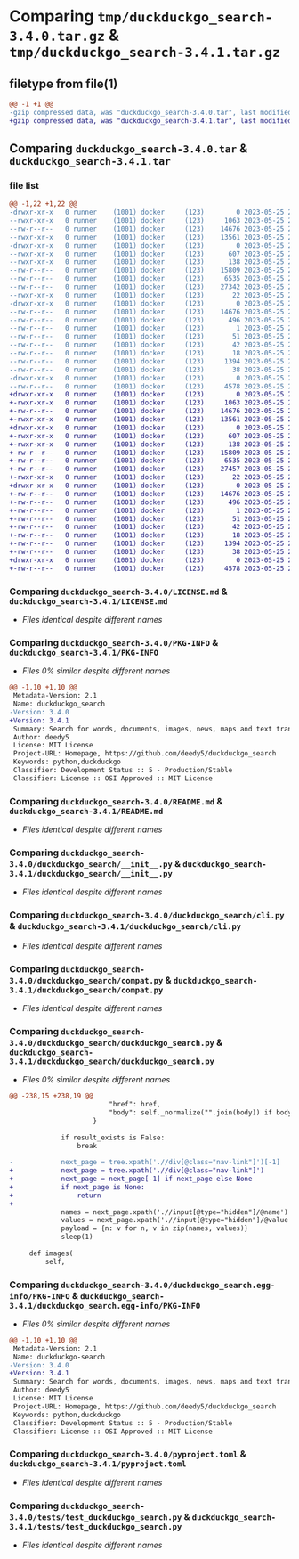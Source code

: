 # Comparing `tmp/duckduckgo_search-3.4.0.tar.gz` & `tmp/duckduckgo_search-3.4.1.tar.gz`

## filetype from file(1)

```diff
@@ -1 +1 @@
-gzip compressed data, was "duckduckgo_search-3.4.0.tar", last modified: Thu May 25 20:49:23 2023, max compression
+gzip compressed data, was "duckduckgo_search-3.4.1.tar", last modified: Thu May 25 21:11:40 2023, max compression
```

## Comparing `duckduckgo_search-3.4.0.tar` & `duckduckgo_search-3.4.1.tar`

### file list

```diff
@@ -1,22 +1,22 @@
-drwxr-xr-x   0 runner    (1001) docker     (123)        0 2023-05-25 20:49:23.687882 duckduckgo_search-3.4.0/
--rwxr-xr-x   0 runner    (1001) docker     (123)     1063 2023-05-25 20:49:07.000000 duckduckgo_search-3.4.0/LICENSE.md
--rw-r--r--   0 runner    (1001) docker     (123)    14676 2023-05-25 20:49:23.687882 duckduckgo_search-3.4.0/PKG-INFO
--rwxr-xr-x   0 runner    (1001) docker     (123)    13561 2023-05-25 20:49:07.000000 duckduckgo_search-3.4.0/README.md
-drwxr-xr-x   0 runner    (1001) docker     (123)        0 2023-05-25 20:49:23.687882 duckduckgo_search-3.4.0/duckduckgo_search/
--rwxr-xr-x   0 runner    (1001) docker     (123)      607 2023-05-25 20:49:07.000000 duckduckgo_search-3.4.0/duckduckgo_search/__init__.py
--rwxr-xr-x   0 runner    (1001) docker     (123)      138 2023-05-25 20:49:07.000000 duckduckgo_search-3.4.0/duckduckgo_search/__main__.py
--rw-r--r--   0 runner    (1001) docker     (123)    15809 2023-05-25 20:49:07.000000 duckduckgo_search-3.4.0/duckduckgo_search/cli.py
--rw-r--r--   0 runner    (1001) docker     (123)     6535 2023-05-25 20:49:07.000000 duckduckgo_search-3.4.0/duckduckgo_search/compat.py
--rw-r--r--   0 runner    (1001) docker     (123)    27342 2023-05-25 20:49:07.000000 duckduckgo_search-3.4.0/duckduckgo_search/duckduckgo_search.py
--rwxr-xr-x   0 runner    (1001) docker     (123)       22 2023-05-25 20:49:07.000000 duckduckgo_search-3.4.0/duckduckgo_search/version.py
-drwxr-xr-x   0 runner    (1001) docker     (123)        0 2023-05-25 20:49:23.687882 duckduckgo_search-3.4.0/duckduckgo_search.egg-info/
--rw-r--r--   0 runner    (1001) docker     (123)    14676 2023-05-25 20:49:23.000000 duckduckgo_search-3.4.0/duckduckgo_search.egg-info/PKG-INFO
--rw-r--r--   0 runner    (1001) docker     (123)      496 2023-05-25 20:49:23.000000 duckduckgo_search-3.4.0/duckduckgo_search.egg-info/SOURCES.txt
--rw-r--r--   0 runner    (1001) docker     (123)        1 2023-05-25 20:49:23.000000 duckduckgo_search-3.4.0/duckduckgo_search.egg-info/dependency_links.txt
--rw-r--r--   0 runner    (1001) docker     (123)       51 2023-05-25 20:49:23.000000 duckduckgo_search-3.4.0/duckduckgo_search.egg-info/entry_points.txt
--rw-r--r--   0 runner    (1001) docker     (123)       42 2023-05-25 20:49:23.000000 duckduckgo_search-3.4.0/duckduckgo_search.egg-info/requires.txt
--rw-r--r--   0 runner    (1001) docker     (123)       18 2023-05-25 20:49:23.000000 duckduckgo_search-3.4.0/duckduckgo_search.egg-info/top_level.txt
--rw-r--r--   0 runner    (1001) docker     (123)     1394 2023-05-25 20:49:07.000000 duckduckgo_search-3.4.0/pyproject.toml
--rw-r--r--   0 runner    (1001) docker     (123)       38 2023-05-25 20:49:23.687882 duckduckgo_search-3.4.0/setup.cfg
-drwxr-xr-x   0 runner    (1001) docker     (123)        0 2023-05-25 20:49:23.687882 duckduckgo_search-3.4.0/tests/
--rw-r--r--   0 runner    (1001) docker     (123)     4578 2023-05-25 20:49:07.000000 duckduckgo_search-3.4.0/tests/test_duckduckgo_search.py
+drwxr-xr-x   0 runner    (1001) docker     (123)        0 2023-05-25 21:11:40.197756 duckduckgo_search-3.4.1/
+-rwxr-xr-x   0 runner    (1001) docker     (123)     1063 2023-05-25 21:11:23.000000 duckduckgo_search-3.4.1/LICENSE.md
+-rw-r--r--   0 runner    (1001) docker     (123)    14676 2023-05-25 21:11:40.197756 duckduckgo_search-3.4.1/PKG-INFO
+-rwxr-xr-x   0 runner    (1001) docker     (123)    13561 2023-05-25 21:11:23.000000 duckduckgo_search-3.4.1/README.md
+drwxr-xr-x   0 runner    (1001) docker     (123)        0 2023-05-25 21:11:40.197756 duckduckgo_search-3.4.1/duckduckgo_search/
+-rwxr-xr-x   0 runner    (1001) docker     (123)      607 2023-05-25 21:11:23.000000 duckduckgo_search-3.4.1/duckduckgo_search/__init__.py
+-rwxr-xr-x   0 runner    (1001) docker     (123)      138 2023-05-25 21:11:23.000000 duckduckgo_search-3.4.1/duckduckgo_search/__main__.py
+-rw-r--r--   0 runner    (1001) docker     (123)    15809 2023-05-25 21:11:23.000000 duckduckgo_search-3.4.1/duckduckgo_search/cli.py
+-rw-r--r--   0 runner    (1001) docker     (123)     6535 2023-05-25 21:11:23.000000 duckduckgo_search-3.4.1/duckduckgo_search/compat.py
+-rw-r--r--   0 runner    (1001) docker     (123)    27457 2023-05-25 21:11:23.000000 duckduckgo_search-3.4.1/duckduckgo_search/duckduckgo_search.py
+-rwxr-xr-x   0 runner    (1001) docker     (123)       22 2023-05-25 21:11:23.000000 duckduckgo_search-3.4.1/duckduckgo_search/version.py
+drwxr-xr-x   0 runner    (1001) docker     (123)        0 2023-05-25 21:11:40.197756 duckduckgo_search-3.4.1/duckduckgo_search.egg-info/
+-rw-r--r--   0 runner    (1001) docker     (123)    14676 2023-05-25 21:11:40.000000 duckduckgo_search-3.4.1/duckduckgo_search.egg-info/PKG-INFO
+-rw-r--r--   0 runner    (1001) docker     (123)      496 2023-05-25 21:11:40.000000 duckduckgo_search-3.4.1/duckduckgo_search.egg-info/SOURCES.txt
+-rw-r--r--   0 runner    (1001) docker     (123)        1 2023-05-25 21:11:40.000000 duckduckgo_search-3.4.1/duckduckgo_search.egg-info/dependency_links.txt
+-rw-r--r--   0 runner    (1001) docker     (123)       51 2023-05-25 21:11:40.000000 duckduckgo_search-3.4.1/duckduckgo_search.egg-info/entry_points.txt
+-rw-r--r--   0 runner    (1001) docker     (123)       42 2023-05-25 21:11:40.000000 duckduckgo_search-3.4.1/duckduckgo_search.egg-info/requires.txt
+-rw-r--r--   0 runner    (1001) docker     (123)       18 2023-05-25 21:11:40.000000 duckduckgo_search-3.4.1/duckduckgo_search.egg-info/top_level.txt
+-rw-r--r--   0 runner    (1001) docker     (123)     1394 2023-05-25 21:11:23.000000 duckduckgo_search-3.4.1/pyproject.toml
+-rw-r--r--   0 runner    (1001) docker     (123)       38 2023-05-25 21:11:40.197756 duckduckgo_search-3.4.1/setup.cfg
+drwxr-xr-x   0 runner    (1001) docker     (123)        0 2023-05-25 21:11:40.197756 duckduckgo_search-3.4.1/tests/
+-rw-r--r--   0 runner    (1001) docker     (123)     4578 2023-05-25 21:11:23.000000 duckduckgo_search-3.4.1/tests/test_duckduckgo_search.py
```

### Comparing `duckduckgo_search-3.4.0/LICENSE.md` & `duckduckgo_search-3.4.1/LICENSE.md`

 * *Files identical despite different names*

### Comparing `duckduckgo_search-3.4.0/PKG-INFO` & `duckduckgo_search-3.4.1/PKG-INFO`

 * *Files 0% similar despite different names*

```diff
@@ -1,10 +1,10 @@
 Metadata-Version: 2.1
 Name: duckduckgo_search
-Version: 3.4.0
+Version: 3.4.1
 Summary: Search for words, documents, images, news, maps and text translation using the DuckDuckGo.com search engine.
 Author: deedy5
 License: MIT License
 Project-URL: Homepage, https://github.com/deedy5/duckduckgo_search
 Keywords: python,duckduckgo
 Classifier: Development Status :: 5 - Production/Stable
 Classifier: License :: OSI Approved :: MIT License
```

### Comparing `duckduckgo_search-3.4.0/README.md` & `duckduckgo_search-3.4.1/README.md`

 * *Files identical despite different names*

### Comparing `duckduckgo_search-3.4.0/duckduckgo_search/__init__.py` & `duckduckgo_search-3.4.1/duckduckgo_search/__init__.py`

 * *Files identical despite different names*

### Comparing `duckduckgo_search-3.4.0/duckduckgo_search/cli.py` & `duckduckgo_search-3.4.1/duckduckgo_search/cli.py`

 * *Files identical despite different names*

### Comparing `duckduckgo_search-3.4.0/duckduckgo_search/compat.py` & `duckduckgo_search-3.4.1/duckduckgo_search/compat.py`

 * *Files identical despite different names*

### Comparing `duckduckgo_search-3.4.0/duckduckgo_search/duckduckgo_search.py` & `duckduckgo_search-3.4.1/duckduckgo_search/duckduckgo_search.py`

 * *Files 0% similar despite different names*

```diff
@@ -238,15 +238,19 @@
                         "href": href,
                         "body": self._normalize("".join(body)) if body else None,
                     }
 
             if result_exists is False:
                 break
 
-            next_page = tree.xpath('.//div[@class="nav-link"]')[-1]
+            next_page = tree.xpath('.//div[@class="nav-link"]')
+            next_page = next_page[-1] if next_page else None
+            if next_page is None:
+                return
+
             names = next_page.xpath('.//input[@type="hidden"]/@name')
             values = next_page.xpath('.//input[@type="hidden"]/@value')
             payload = {n: v for n, v in zip(names, values)}
             sleep(1)
 
     def images(
         self,
```

### Comparing `duckduckgo_search-3.4.0/duckduckgo_search.egg-info/PKG-INFO` & `duckduckgo_search-3.4.1/duckduckgo_search.egg-info/PKG-INFO`

 * *Files 0% similar despite different names*

```diff
@@ -1,10 +1,10 @@
 Metadata-Version: 2.1
 Name: duckduckgo-search
-Version: 3.4.0
+Version: 3.4.1
 Summary: Search for words, documents, images, news, maps and text translation using the DuckDuckGo.com search engine.
 Author: deedy5
 License: MIT License
 Project-URL: Homepage, https://github.com/deedy5/duckduckgo_search
 Keywords: python,duckduckgo
 Classifier: Development Status :: 5 - Production/Stable
 Classifier: License :: OSI Approved :: MIT License
```

### Comparing `duckduckgo_search-3.4.0/pyproject.toml` & `duckduckgo_search-3.4.1/pyproject.toml`

 * *Files identical despite different names*

### Comparing `duckduckgo_search-3.4.0/tests/test_duckduckgo_search.py` & `duckduckgo_search-3.4.1/tests/test_duckduckgo_search.py`

 * *Files identical despite different names*

